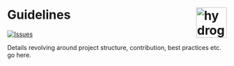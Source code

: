 # Guidelines <img src="https://i.ibb.co/J7DjzGD/52623271.png" alt="hydrogen animated logo" height="70px" align="right" />
[![Issues](https://img.shields.io/github/issues/srm-mic/Guidelines)]()



Details revolving around project structure, contribution, best practices etc. go here.
